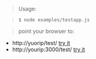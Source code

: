 >Usage:


>     $ node examples/testapp.js


>point your browser to:

 - http://yuorip/test/  [try it](http://localhost:3000/test/)        
 - http://yourip:3000/test/  [try it](http://localhost:3000/test/) 
